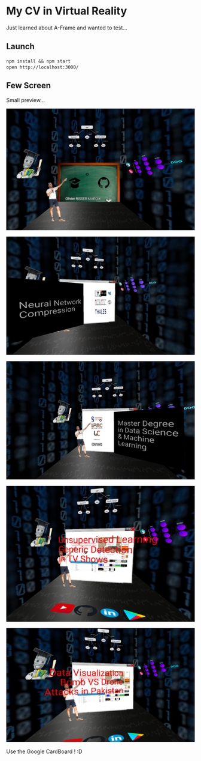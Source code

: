 # My CV in Virtual Reality

Just learned about A-Frame and wanted to test...

## Launch

    npm install && npm start
    open http://localhost:3000/

## Few Screen

Small preview...

![screen](./screens/0.png)

![screen](./screens/a.png)

![screen](./screens/b.png)

![screen](./screens/c.png)

![screen](./screens/d.png)


Use the Google CardBoard  ! :D

